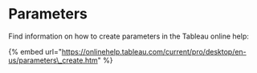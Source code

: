 # Parameters

Find information on how to create parameters in the Tableau online help:

{% embed url="https://onlinehelp.tableau.com/current/pro/desktop/en-us/parameters\_create.htm" %}

